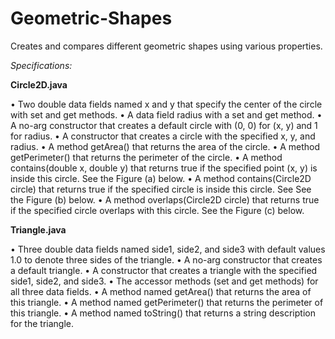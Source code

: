 # Geometric-Shapes
Creates and compares different geometric shapes using various properties.

<i>Specifications:</i>

<b>Circle2D.java</b>

  • Two double data fields named x and y that specify the center of the circle with set and get methods.
  • A data field radius with a set and get method.
  • A no-arg constructor that creates a default circle with (0, 0) for (x, y) and 1 for radius.
  • A constructor that creates a circle with the specified x, y, and radius.
  • A method getArea() that returns the area of the circle.
  • A method getPerimeter() that returns the perimeter of the circle.
  • A method contains(double x, double y) that returns true if the specified point (x, y) is inside
  this circle. See the Figure (a) below.
  • A method contains(Circle2D circle) that returns true if the specified circle is inside this circle. See
  See the Figure (b) below.
  • A method overlaps(Circle2D circle) that returns true if the specified circle overlaps with this circle.
  See the Figure (c) below.
  
 <b>Triangle.java</b>
 
  • Three double data fields named side1, side2, and side3 with default values 1.0 to denote three sides of
     the triangle.
  • A no-arg constructor that creates a default triangle.
  • A constructor that creates a triangle with the specified side1, side2, and side3.
  • The accessor methods (set and get methods) for all three data fields.
  • A method named getArea() that returns the area of this triangle.
  • A method named getPerimeter() that returns the perimeter of this triangle.
  • A method named toString() that returns a string description for the triangle. 
  
  

